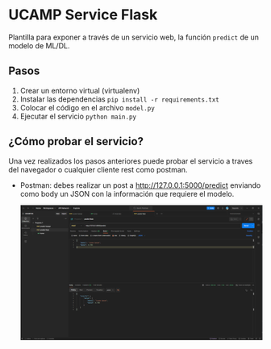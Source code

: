 # UCAMP Service Flask

Plantilla para exponer a través de un servicio web,
la función `predict` de un modelo de ML/DL.

## Pasos

1. Crear un entorno virtual (virtualenv)
2. Instalar las dependencias `pip install -r requirements.txt`
3. Colocar el código en el archivo `model.py`
4. Ejecutar el servicio `python main.py`

## ¿Cómo probar el servicio?

Una vez realizados los pasos anteriores puede probar
el servicio a traves del navegador o cualquier cliente
rest como postman.

- Postman: debes realizar un post a http://127.0.0.1:5000/predict 
           enviando como body un JSON con la información que requiere 
           el modelo.

    [![Ejemplo en postman](./docs/images/postman.png)](./docs/images/httpie.png)

